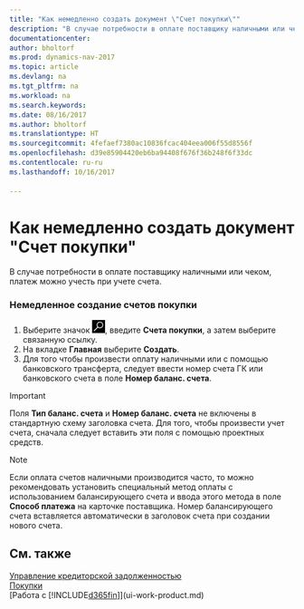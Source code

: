 ```yaml
---
title: "Как немедленно создать документ \"Счет покупки\""
description: "В случае потребности в оплате поставщику наличными или чеком, необходимый учет можно производить при учете самого счета."
documentationcenter: 
author: bholtorf
ms.prod: dynamics-nav-2017
ms.topic: article
ms.devlang: na
ms.tgt_pltfrm: na
ms.workload: na
ms.search.keywords: 
ms.date: 08/16/2017
ms.author: bholtorf
ms.translationtype: HT
ms.sourcegitcommit: 4fefaef7380ac10836fcac404eea006f55d8556f
ms.openlocfilehash: d39e85904420eb6ba94408f676f36b248f6f33dc
ms.contentlocale: ru-ru
ms.lasthandoff: 10/16/2017

---
```

# <a name="how-to-settle-purchase-invoices-promptly"></a>Как немедленно создать документ "Счет покупки"
В случае потребности в оплате поставщику наличными или чеком, платеж можно учесть при учете счета.  
  
### <a name="to-settle-purchase-invoices-promptly"></a>Немедленное создание счетов покупки  
1. Выберите значок ![Поиск страницы или отчета](media/ui-search/search_small.png "Значок поиска страницы или отчета"), введите **Счета покупки**, а затем выберите связанную ссылку.  
2. На вкладке **Главная** выберите **Создать**.  
3.  Для того чтобы произвести оплату наличными или с помощью банковского трансферта, следует ввести номер счета ГК или банковского счета в поле **Номер баланс. счета**.  
  
> [!IMPORTANT]  
>  Поля **Тип баланс. счета** и **Номер баланс. счета** не включены в стандартную схему заголовка счета. Для того, чтобы произвести учет счета, сначала следует вставить эти поля с помощью проектных средств.  
  
> [!NOTE]  
>  Если оплата счетов наличными производится часто, то можно рекомендовать установить специальный метод оплаты с использованием балансирующего счета и ввода этого метода в поле **Способ платежа** на карточке поставщика. Номер балансирующего счета вставляется автоматически в заголовок счета при создании нового счета.  
  
## <a name="see-also"></a>См. также  
[Управление кредиторской задолженностью](payables-manage-payables.md)  
[Покупки](purchasing-manage-purchasing.md)  
[Работа с [!INCLUDE[d365fin](includes/d365fin_md.md)]](ui-work-product.md)
